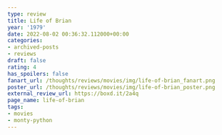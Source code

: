 ```yaml
---
type: review
title: Life of Brian
year: '1979'
date: 2022-08-02 00:36:32.112000+00:00
categories:
- archived-posts
- reviews
draft: false
rating: 4
has_spoilers: false
fanart_url: /thoughts/reviews/movies/img/life-of-brian_fanart.png
poster_url: /thoughts/reviews/movies/img/life-of-brian_poster.png
external_review_url: https://boxd.it/2a4q
page_name: life-of-brian
tags:
- movies
- monty-python
---
```


